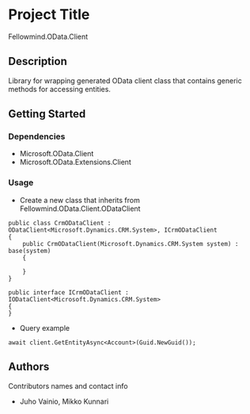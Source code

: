 # Project Title

Fellowmind.OData.Client

## Description

Library for wrapping generated OData client class that contains generic methods for accessing entities.

## Getting Started

### Dependencies

* Microsoft.OData.Client
* Microsoft.OData.Extensions.Client

### Usage

* Create a new class that inherits from Fellowmind.OData.Client.ODataClient
```
public class CrmODataClient : ODataClient<Microsoft.Dynamics.CRM.System>, ICrmODataClient
{
	public CrmODataClient(Microsoft.Dynamics.CRM.System system) : base(system)
	{
		
	}
}

public interface ICrmODataClient : IODataClient<Microsoft.Dynamics.CRM.System>
{
}
```

* Query example
```
await client.GetEntityAsync<Account>(Guid.NewGuid());
```

## Authors

Contributors names and contact info

* Juho Vainio, Mikko Kunnari
